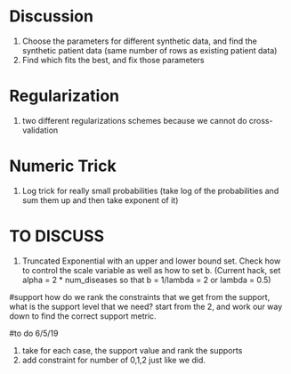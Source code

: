 # Discussion 
1. Choose the parameters for different synthetic data, and find the synthetic patient data (same number of rows as existing patient data) 
2. Find which fits the best, and fix those parameters

# Regularization 
1. two different regularizations schemes because we cannot do cross-validation 

# Numeric Trick
1. Log trick for really small probabilities (take log of the probabilities and sum them up and then take exponent of it)


# TO DISCUSS
1. Truncated Exponential with an upper and lower bound set. Check how to control the scale variable as well as how to set b. (Current hack, set alpha = 2 * num_diseases so that b = 1/lambda = 2 or lambda = 0.5)

#support
how do we rank the constraints that we get from the support, what is the support level that we need? 
start from the 2, and work our way down to find the correct support metric. 

#to do 6/5/19
1. take for each case, the support value and rank the supports 
2. add constraint for number of 0,1,2 just like we did. 

